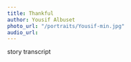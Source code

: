 ```yaml
---
title: Thankful
author: Yousif Albuset
photo_url: "/portraits/Yousif-min.jpg"
audio_url:
---
```


story transcript